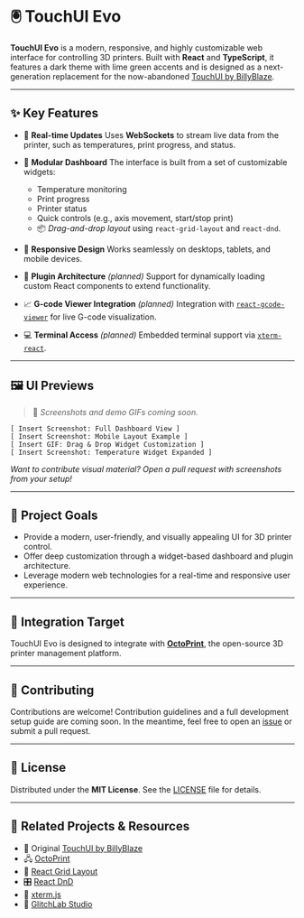 # 🖲️ TouchUI Evo

**TouchUI Evo** is a modern, responsive, and highly customizable web interface for controlling 3D printers.
Built with **React** and **TypeScript**, it features a dark theme with lime green accents and is designed as a next-generation replacement for the now-abandoned [TouchUI by BillyBlaze](https://github.com/BillyBlaze/OctoPrint-TouchUI).

---

## ✨ Key Features

* 🔄 **Real-time Updates**
  Uses **WebSockets** to stream live data from the printer, such as temperatures, print progress, and status.

* 🧩 **Modular Dashboard**
  The interface is built from a set of customizable widgets:

  * Temperature monitoring
  * Print progress
  * Printer status
  * Quick controls (e.g., axis movement, start/stop print)
  * 📦 *Drag-and-drop layout* using `react-grid-layout` and `react-dnd`.

* 📱 **Responsive Design**
  Works seamlessly on desktops, tablets, and mobile devices.

* 🔌 **Plugin Architecture** *(planned)*
  Support for dynamically loading custom React components to extend functionality.

* 📈 **G-code Viewer Integration** *(planned)*
  Integration with [`react-gcode-viewer`](https://github.com/canvasketchup/react-gcode-viewer) for live G-code visualization.

* 💻 **Terminal Access** *(planned)*
  Embedded terminal support via [`xterm-react`](https://github.com/xtermjs/xterm.js).

---

## 🖼️ UI Previews

> 📸 *Screenshots and demo GIFs coming soon.*

```
[ Insert Screenshot: Full Dashboard View ]
[ Insert Screenshot: Mobile Layout Example ]
[ Insert GIF: Drag & Drop Widget Customization ]
[ Insert Screenshot: Temperature Widget Expanded ]
```

*Want to contribute visual material? Open a pull request with screenshots from your setup!*

---

## 🎯 Project Goals

* Provide a modern, user-friendly, and visually appealing UI for 3D printer control.
* Offer deep customization through a widget-based dashboard and plugin architecture.
* Leverage modern web technologies for a real-time and responsive user experience.

---

## 🔌 Integration Target

TouchUI Evo is designed to integrate with [**OctoPrint**](https://octoprint.org/), the open-source 3D printer management platform.

---

## 🤝 Contributing

Contributions are welcome!
Contribution guidelines and a full development setup guide are coming soon.
In the meantime, feel free to open an [issue](https://github.com/your-repo/issues) or submit a pull request.

---

## 📜 License

Distributed under the **MIT License**.
See the [LICENSE](./LICENSE) file for details.

---

## 🔗 Related Projects & Resources

* 🧪 Original [TouchUI by BillyBlaze](https://github.com/BillyBlaze/OctoPrint-TouchUI)
* 🖧 [OctoPrint](https://octoprint.org/)
* 🧰 [React Grid Layout](https://github.com/react-grid-layout/react-grid-layout)
* 🎛️ [React DnD](https://react-dnd.github.io/react-dnd/)
* 📡 [xterm.js](https://xtermjs.org/)
* 🧭 [GlitchLab Studio](https://glitchlab.xyz)
